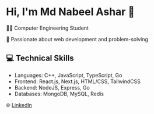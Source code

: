 # Hi, I'm Md Nabeel Ashar 👋

👨‍🎓 Computer Engineering Student

🚀 Passionate about web development and problem-solving

## 💻 Technical Skills
- Languages: C++, JavaScript, TypeScript, Go
- Frontend: React.js, Next.js, HTML/CSS, TailwindCSS
- Backend: NodeJS, Express, Go
- Databases: MongoDB, MySQL, Redis

🌐 [LinkedIn](https://www.linkedin.com/in/m-d-nabeel)

